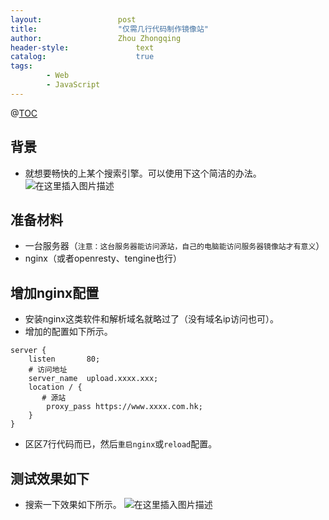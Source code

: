 ```yaml
---
layout:					post
title:					"仅需几行代码制作镜像站"
author:					Zhou Zhongqing
header-style:				text
catalog:					true
tags:
		- Web
		- JavaScript
---
```

@[TOC](目录)
## 背景
- 就想要畅快的上某个搜索引擎。可以使用下这个简洁的办法。
![在这里插入图片描述](https://i-blog.csdnimg.cn/blog_migrate/77982f46faa2941e258e74791f9c7136.png#pic_center)

## 准备材料
- 一台服务器（`注意：这台服务器能访问源站，自己的电脑能访问服务器镜像站才有意义`）
- nginx（或者openresty、tengine也行）
## 增加nginx配置
- 安装nginx这类软件和解析域名就略过了（没有域名ip访问也可）。
- 增加的配置如下所示。

```
server {
    listen       80;
    # 访问地址
    server_name  upload.xxxx.xxx;
    location / {
       # 源站
        proxy_pass https://www.xxxx.com.hk;
    }
}
```
- 区区7行代码而已，然后`重启nginx`或`reload`配置。
## 测试效果如下
- 搜索一下效果如下所示。
![在这里插入图片描述](https://i-blog.csdnimg.cn/blog_migrate/92a54f866d1a595b3ddebef2b178d364.png)


